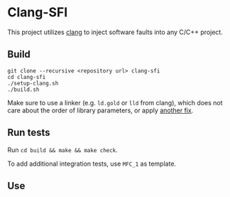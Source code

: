 # Clang-SFI
This project utilizes [clang](https://clang.llvm.org/) to inject software faults into any C/C++ project.

## Build
```
git clone --recursive <repository url> clang-sfi
cd clang-sfi
./setup-clang.sh
./build.sh
```

Make sure to use a linker (e.g. `ld.gold` or `lld` from clang), which does not care about the order of library parameters, or apply [another fix](https://stackoverflow.com/questions/34164594/gcc-ld-method-to-determine-link-order-of-static-libraries/34168951#34168951).

## Run tests
Run `cd build && make && make check`.

To add additional integration tests, use `MFC_1` as template.

## Use
